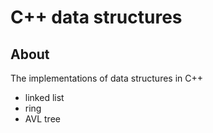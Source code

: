 # C++ data structures

## About
The implementations of data structures in C++

* linked list
* ring
* AVL tree 
